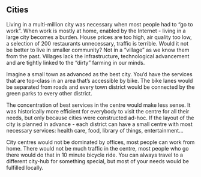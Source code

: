 ## Cities

Living in a multi-million city was necessary when most people had to “go to work”. When work is mostly at home, enabled by the Internet - living in a large city becomes a burden. House prices are too high, air quality too low, a selection of 200 restaurants unnecessary, traffic is terrible. Would it not be better to live in smaller community? Not in a “village” as we know them from the past. Villages lack the infrastructure, technological advancement and are tightly linked to the “dirty” farming in our minds.

Imagine a small town as advanced as the best city. You’d have the services that are top-class in an area that’s accessible by bike. The bike lanes would be separated from roads and every town district would be connected by the green parks to every other district.

The concentration of best services in the centre would make less sense. It was historically more efficient for everybody to visit the centre for all their needs, but only because cities were constructed ad-hoc. If the layout of the city is planned in advance - each district can have a small centre with most necessary services: health care, food, library of things, entertainment…

City centres would not be dominated by offices, most people can work from home. There would not be much traffic in the centre, most people who go there would do that in 10 minute bicycle ride. You can always travel to a different city-hub for something special, but most of your needs would be fulfilled locally.

